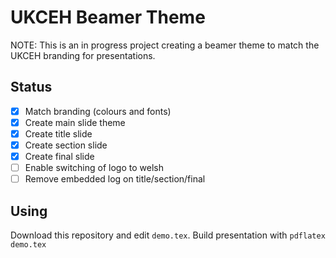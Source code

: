 # UKCEH Beamer Theme

NOTE: This is an in progress project creating a beamer theme to match the UKCEH branding for presentations.

## Status

- [x]  Match branding (colours and fonts)
- [x]  Create main slide theme
- [x]  Create title slide
- [x]  Create section slide
- [x]  Create final slide
- [ ]  Enable switching of logo to welsh
- [ ]  Remove embedded log on title/section/final

## Using

Download this repository and edit `demo.tex`. Build presentation with `pdflatex demo.tex`
